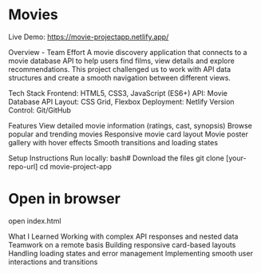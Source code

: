 # Movies

Live Demo: https://movie-projectapp.netlify.app/

Overview - Team Effort
A movie discovery application that connects to a movie database API to help users find films, view details and explore recommendations. This project challenged us to work with API data structures and create a smooth navigation between different views.

Tech Stack
Frontend: HTML5, CSS3, JavaScript (ES6+)
API: Movie Database API 
Layout: CSS Grid, Flexbox
Deployment: Netlify
Version Control: Git/GitHub

Features
View detailed movie information (ratings, cast, synopsis)
Browse popular and trending movies
Responsive movie card layout
Movie poster gallery with hover effects
Smooth transitions and loading states

Setup Instructions
Run locally:
bash# Download the files
git clone [your-repo-url]
cd movie-project-app
# Open in browser
open index.html

What I Learned
Working with complex API responses and nested data
Teamwork on a remote basis
Building responsive card-based layouts
Handling loading states and error management
Implementing smooth user interactions and transitions